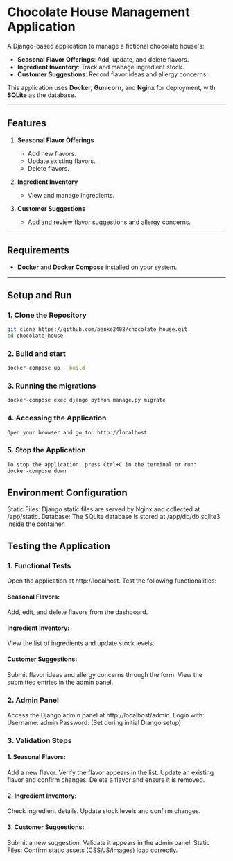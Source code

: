# Chocolate House Management Application

A Django-based application to manage a fictional chocolate house's:
- **Seasonal Flavor Offerings**: Add, update, and delete flavors.
- **Ingredient Inventory**: Track and manage ingredient stock.
- **Customer Suggestions**: Record flavor ideas and allergy concerns.

This application uses **Docker**, **Gunicorn**, and **Nginx** for deployment, with **SQLite** as the database.

---

## **Features**
1. **Seasonal Flavor Offerings**
   - Add new flavors.
   - Update existing flavors.
   - Delete flavors.

2. **Ingredient Inventory**
   - View and manage ingredients.

3. **Customer Suggestions**
   - Add and review flavor suggestions and allergy concerns.

---

## **Requirements**
- **Docker** and **Docker Compose** installed on your system.

---

## **Setup and Run**

### 1. Clone the Repository
```bash
git clone https://github.com/banke2408/chocolate_house.git
cd chocolate_house
```

### 2. Build and start
```bash
docker-compose up --build
```

### 3. Running the migrations
```bash
docker-compose exec django python manage.py migrate
```

### 4. Accessing the Application
```bash
Open your browser and go to: http://localhost
```

### 5. Stop the Application
```bash
To stop the application, press Ctrl+C in the terminal or run:
docker-compose down
```

## **Environment Configuration**

Static Files: Django static files are served by Nginx and collected at /app/static.
Database: The SQLite database is stored at /app/db/db.sqlite3 inside the container.

## **Testing the Application**

### 1. Functional Tests
Open the application at http://localhost.
Test the following functionalities:
#### Seasonal Flavors:
Add, edit, and delete flavors from the dashboard.
#### Ingredient Inventory:
View the list of ingredients and update stock levels.
#### Customer Suggestions:
Submit flavor ideas and allergy concerns through the form.
View the submitted entries in the admin panel.

### 2. Admin Panel
Access the Django admin panel at http://localhost/admin.
Login with:
Username: admin
Password: <admin-password> (Set during initial Django setup)

### 3. Validation Steps
#### 1. Seasonal Flavors:
Add a new flavor.
Verify the flavor appears in the list.
Update an existing flavor and confirm changes.
Delete a flavor and ensure it is removed.
#### 2. Ingredient Inventory:
Check ingredient details.
Update stock levels and confirm changes.
#### 3. Customer Suggestions:
Submit a new suggestion.
Validate it appears in the admin panel.
Static Files:
Confirm static assets (CSS/JS/images) load correctly.

